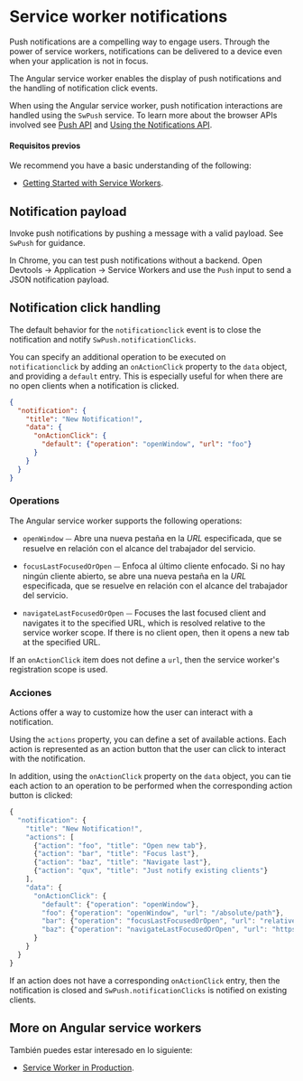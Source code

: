 # Service worker notifications

Push notifications are a compelling way to engage users. Through the power of service workers, notifications can be delivered to a device even when your application is not in focus.

The Angular service worker enables the display of push notifications and the handling of notification click events.

<div class="alert is-helpful">

  When using the Angular service worker, push notification interactions are handled using the `SwPush` service.
  To learn more about the browser APIs involved see [Push API](https://developer.mozilla.org/en-US/docs/Web/API/Push_API) and [Using the Notifications API](https://developer.mozilla.org/en-US/docs/Web/API/Notifications_API/Using_the_Notifications_API).

</div>

#### Requisitos previos

We recommend you have a basic understanding of the following:

- [Getting Started with Service Workers](guide/service-worker-getting-started).

## Notification payload

Invoke push notifications by pushing a message with a valid payload. See `SwPush` for guidance.

<div class="alert is-helpful">

  In Chrome, you can test push notifications without a backend.
  Open Devtools -> Application -> Service Workers and use the `Push` input to send a JSON notification payload.

</div>

## Notification click handling

The default behavior for the `notificationclick` event is to close the notification and notify `SwPush.notificationClicks`.

You can specify an additional operation to be executed on `notificationclick` by adding an `onActionClick` property to the `data` object, and providing a `default` entry. This is especially useful for when there are no open clients when a notification is clicked.

```json
{
  "notification": {
    "title": "New Notification!",
    "data": {
      "onActionClick": {
        "default": {"operation": "openWindow", "url": "foo"}
      }
    }
  }
}
```

### Operations

The Angular service worker supports the following operations:

- `openWindow` ⏤ Abre una nueva pestaña en la *URL* especificada, que se resuelve en relación con el alcance del trabajador del servicio.

- `focusLastFocusedOrOpen` ⏤ Enfoca al último cliente enfocado. Si no hay ningún cliente abierto, se abre una nueva pestaña en la *URL* especificada, que se resuelve en relación con el alcance del trabajador del servicio.

- `navigateLastFocusedOrOpen` ⏤ Focuses the last focused client and navigates it to the specified URL, which is resolved relative to the service worker scope. If there is no client open, then it opens a new tab at the specified URL.

<div class="alert is-important">

  If an `onActionClick` item does not define a `url`, then the service worker's registration scope is used.
  
</div>

### Acciones

Actions offer a way to customize how the user can interact with a notification.

Using the `actions` property, you can define a set of available actions. Each action is represented as an action button that the user can click to interact with the notification.

In addition, using the `onActionClick` property on the `data` object, you can tie each action to an operation to be performed when the corresponding action button is clicked:

```ts
{
  "notification": {
    "title": "New Notification!",
    "actions": [
      {"action": "foo", "title": "Open new tab"},
      {"action": "bar", "title": "Focus last"},
      {"action": "baz", "title": "Navigate last"},
      {"action": "qux", "title": "Just notify existing clients"}
    ],
    "data": {
      "onActionClick": {
        "default": {"operation": "openWindow"},
        "foo": {"operation": "openWindow", "url": "/absolute/path"},
        "bar": {"operation": "focusLastFocusedOrOpen", "url": "relative/path"},
        "baz": {"operation": "navigateLastFocusedOrOpen", "url": "https://other.domain.com/"}
      }
    }
  }
}
```

<div class="alert is-important">

  If an action does not have a corresponding `onActionClick` entry, then the notification is closed and `SwPush.notificationClicks` is notified on existing clients.

</div>

## More on Angular service workers

También puedes estar interesado en lo siguiente:

- [Service Worker in Production](guide/service-worker-devops).
